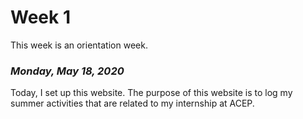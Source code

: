 # Week 1
This week is an orientation week. 

### *Monday, May 18, 2020*
Today, I set up this website. The purpose of this website is to log my summer activities that are related to my internship
at ACEP.
